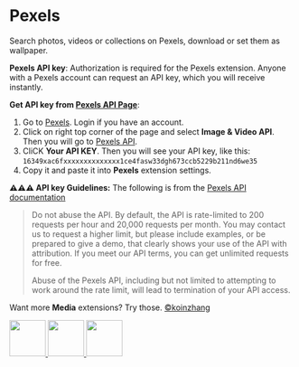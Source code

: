 # Pexels

Search photos, videos or collections on Pexels, download or set them as wallpaper.

**Pexels API key**: Authorization is required for the Pexels extension. Anyone with a Pexels account can request an API key, which you will receive instantly.

**Get API key from [Pexels API Page](https://www.pexels.com/api/key/)**:

1. Go to [Pexels](https://www.pexels.com). Login if you have an account.
2. Click on right top corner of the page and select **Image & Video API**. Then you will go to [Pexels API](https://www.pexels.com/api/).
3. CliCK **Your API KEY**. Then you will see your API key, like this: `16349xac6fxxxxxxxxxxxxxx1ce4fasw33dgh673ccb5229b211nd6we35`
4. Copy it and paste it into **Pexels** extension settings.

**⚠️⚠️⚠️ API key Guidelines:** The following is from the [Pexels API documentation](https://www.pexels.com/api/documentation/#guidelines)

> Do not abuse the API. By default, the API is rate-limited to 200 requests per hour and 20,000 requests per month. You may contact us to request a higher limit, but please include examples, or be prepared to give a demo, that clearly shows your use of the API with attribution. If you meet our API terms, you can get unlimited requests for free.
>
> Abuse of the Pexels API, including but not limited to attempting to work around the rate limit, will lead to termination of your API access.

Want more **Media** extensions? Try those. [©koinzhang](https://www.raycast.com/koinzhang)

<a title="Install Bing Wallpaper Raycast Extension" href="https://www.raycast.com/koinzhang/bing-wallpaper#install">
<img height="64" style="height: 64px" src="https://assets.raycast.com/koinzhang/bing-wallpaper/install_button@2x.png">
</a><a title="Install Raycast Wallpaper Raycast Extension" href="https://www.raycast.com/koinzhang/raycast-wallpaper#install">
<img height="64" style="height: 64px" src="https://assets.raycast.com/koinzhang/raycast-wallpaper/install_button@2x.png">
</a><a title="Install Placeholder Raycast Extension" href="https://www.raycast.com/koinzhang/placeholder#install">
<img height="64" style="height: 64px" src="https://assets.raycast.com/koinzhang/placeholder/install_button@2x.png">
</a>     
